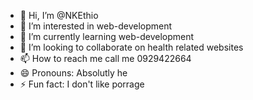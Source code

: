 - 👋 Hi, I’m @NKEthio
- 👀 I’m interested in web-development
- 🌱 I’m currently learning web-development
- 💞️ I’m looking to collaborate on health related websites
- 📫 How to reach me call me 0929422664
- 😄 Pronouns: Absolutly he
- ⚡ Fun fact: I don't like porrage

<!---
NKEthio/NKEthio is a ✨ special ✨ repository because its `README.md` (this file) appears on your GitHub profile.
You can click the Preview link to take a look at your changes.
--->
